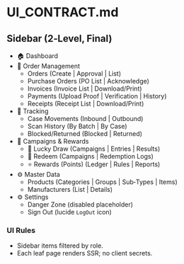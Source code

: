 # UI_CONTRACT.md

## Sidebar (2‑Level, Final)
- 🏠 Dashboard
- 📂 Order Management
  - Orders (Create | Approval | List)
  - Purchase Orders (PO List | Acknowledge)
  - Invoices (Invoice List | Download/Print)
  - Payments (Upload Proof | Verification | History)
  - Receipts (Receipt List | Download/Print)
- 📍 Tracking
  - Case Movements (Inbound | Outbound)
  - Scan History (By Batch | By Case)
  - Blocked/Returned (Blocked | Returned)
- 🎯 Campaigns & Rewards
  - 🎲 Lucky Draw (Campaigns | Entries | Results)
  - 🎁 Redeem (Campaigns | Redemption Logs)
  - ⭐ Rewards (Points) (Ledger | Rules | Reports)
- ⚙️ Master Data
  - Products (Categories | Groups | Sub‑Types | Items)
  - Manufacturers (List | Details)
- ⚙️ Settings
  - Danger Zone (disabled placeholder)
  - Sign Out (lucide `LogOut` icon)

### UI Rules
- Sidebar items filtered by role.
- Each leaf page renders SSR; no client secrets. 

